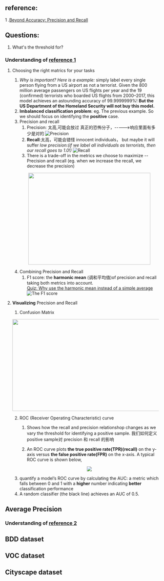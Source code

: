 ## reference: 
  1 .[Beyond Accuracy: Precision and Recall](https://towardsdatascience.com/beyond-accuracy-precision-and-recall-3da06bea9f6c)

## Questions:
  1. What's the threshold for?

### Understanding of [reference 1](https://towardsdatascience.com/beyond-accuracy-precision-and-recall-3da06bea9f6c)
  1. Choosing the right matrics for your tasks
      1. _Why is important? Here is a example:_ simply label every single person flying from a US airport as not a terrorist. Given the 800 million average passengers on US flights per year and the 19 (confirmed) terrorists who boarded US flights from 2000–2017, this model achieves an astounding accuracy of 99.9999999%! __But the US Department of the Homeland Security will not buy this model.__
      2. __Imbalanced classification problem__: eg. The previous example. So we should focus on identifying the __positive__ case.
      3. Precision and recall
          1. Precision: 太高,可能会放过 真正的恐怖分子，----->响应里面有多少是对的
      ![Precision](https://cdn-images-1.medium.com/max/2000/1*FKXzF6DYSP2mV4HUBftRgg.png)
          2. __Recall__:太高，可能会错怪 innocent individuals， but maybe it will suffer _low precision:(if we label all individuals as terrorists, then our recall goes to 1.0!)_
      ![Recall](https://cdn-images-1.medium.com/max/2000/1*gscG4JdjnyU5QkqNDqBg_w.png)
          3. There is a trade-off in the metrics we choose to maximize -- Precision and recall (eg. when we increase the recall, we decrease the precision)
          <p align="center">
         <img src="https://cdn-images-1.medium.com/max/1000/0*XEO3pwAee7tBT_D1.png" height="300" width="400"> 
          </p>
      4. Combining Precision and Recall
          1. F1 score: the __harmonic mean__ (调和平均值)of precision and recall taking both metrics into account.   
          [Quiz: Why use the harmonic mean instead of a simple average](https://stackoverflow.com/questions/26355942/why-is-the-f-measure-a-harmonic-mean-and-not-an-arithmetic-mean-of-the-precision)
          ![The F1 score](https://cdn-images-1.medium.com/max/1000/1*UJxVqLnbSj42eRhasKeLOA.png)
  2. __Visualizing__ Precision and Recall
      1. Confusion Matrix
      <p align="center">
         <img src="https://cdn-images-1.medium.com/max/1000/1*CPnO_bcdbE8FXTejQiV2dg.png" height="300" width="580"> 
          </p>
          
      2. ROC (Receiver Operating Characteristic) curve
          1. Shows how the recall and precision relationshop changes as we vary the threshold for identifying a positive sample. 我们如何定义positive sample对 precision 和 recall 的影响
          
          2. An ROC curve plots __the true positive rate(TPR)(recall)__ on the y-axis versus __the false positive rate(FPR)__ on the x-axis. A typical ROC curve is shown below,
          <p align="center">
         <img src="https://cdn-images-1.medium.com/max/1000/0*2iHR8dFXev5GWo_f.png> 
          </p>
          
          The Ramdom Classifer: Black diagonal line
      3. AUC (Area Under the Curvegeini)
          1. quantify a model’s ROC curve by calculating the AUC: a metric which falls between 0 and 1 with a __higher__ number indicating __better__ classification performance
          2. A random classifier (the black line) achieves an AUC of 0.5.
          
## Average Precision
### Understanding of [reference 2](https://sanchom.wordpress.com/tag/average-precision/)

## BDD dataset
## VOC dataset
## Cityscape dataset
 
